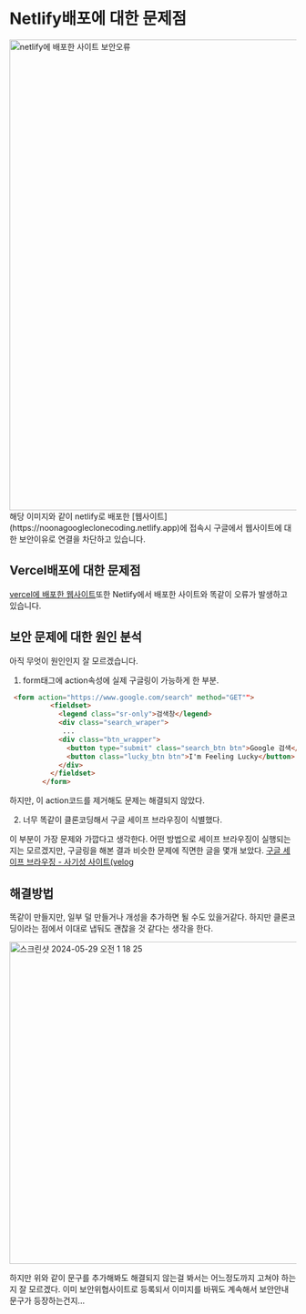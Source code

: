 # Netlify배포에 대한 문제점
<img width="827" alt="netlify에 배포한 사이트 보안오류" src="https://github.com/h0ri04/noona_Google_clone/assets/170905611/e47d9958-3ff8-49e5-b4e3-5f34bae66c0f">
해당 이미지와 같이 netlify로 배포한 [웹사이트](https://noonagoogleclonecoding.netlify.app)에 접속시 구글에서 웹사이트에 대한 보안이유로 연결을 차단하고 있습니다.


## Vercel배포에 대한 문제점
[vercel에 배포한 웹사이트](https://noona-google-clone.vercel.app/)또한 Netlify에서 배포한 사이트와 똑같이 오류가 발생하고 있습니다.

## 보안 문제에 대한 원인 분석
아직 무엇이 원인인지 잘 모르겠습니다.

1. form태그에 action속성에 실제 구글링이 가능하게 한 부분.

```html
 <form action="https://www.google.com/search" method="GET"">
          <fieldset>
            <legend class="sr-only">검색창</legend>
            <div class="search_wraper">
             ...
            <div class="btn_wrapper">
              <button type="submit" class="search_btn btn">Google 검색</button>
              <button class="lucky_btn btn">I'm Feeling Lucky</button>
            </div>
          </fieldset>
        </form>
```


하지만, 이 action코드를 제거해도 문제는 해결되지 않았다.

2. 너무 똑같이 클론코딩해서 구글 세이프 브라우징이 식별했다.

이 부분이 가장 문제와 가깝다고 생각한다. 어떤 방법으로 세이프 브라우징이 실행되는지는 모르겠지만, 구글링을 해본 결과 비슷한 문제에 직면한 글을 몇개 보았다.
[구글 세이프 브라우징 - 사기성 사이트(velog]('https://velog.io/@nu11/%EA%B5%AC%EA%B8%80-%EC%84%B8%EC%9D%B4%ED%94%84-%EB%B8%8C%EB%9D%BC%EC%9A%B0%EC%A7%95-%EC%86%8C%EC%85%9C-%EC%97%94%EC%A7%80%EB%8B%88%EC%96%B4%EB%A7%81-%EA%B3%B5%EA%B2%A9')


## 해결방법 
똑같이 만들지만, 일부 덜 만들거나 개성을 추가하면 될 수도 있을거같다. 하지만 클론코딩이라는 점에서 이대로 냅둬도 괜찮을 것 같다는 생각을 한다.

<img width="566" alt="스크린샷 2024-05-29 오전 1 18 25" src="https://github.com/h0ri04/noona_Google_clone/assets/170905611/332bd6cd-9a02-4e64-8cec-444824ddf5c2">

하지만 위와 같이 문구를 추가해봐도 해결되지 않는걸 봐서는 어느정도까지 고쳐야 하는지 잘 모르겠다. 이미 보안위협사이트로 등록되서 이미지를 바꿔도 계속해서 보안안내 문구가 등장하는건지...

